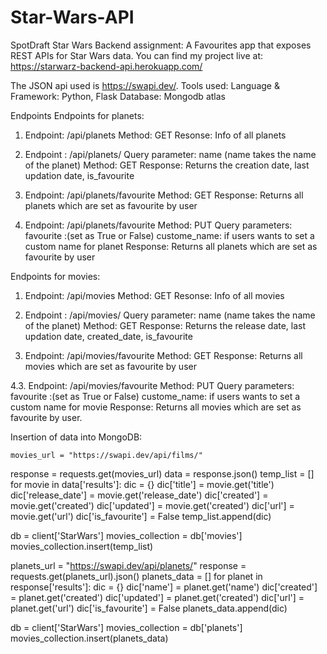 # Star-Wars-API

SpotDraft Star Wars Backend assignment:
A Favourites app that exposes REST APIs for Star Wars data. 
You can find my project live at: https://starwarz-backend-api.herokuapp.com/

The JSON api used is https://swapi.dev/.
Tools used:
Language & Framework: Python, Flask
Database: Mongodb atlas

Endpoints
Endpoints for planets:
1. Endpoint: /api/planets 
Method: GET
Resonse: Info of all planets

2. Endpoint : /api/planets/<name>
Query parameter: name (name takes the name of the planet)
Method: GET
Response: Returns the creation date, last updation date, is_favourite

3. Endpoint: /api/planets/favourite
Method: GET
Response: Returns all planets which are set as favourite by user
    
 4. Endpoint: /api/planets/favourite
Method: PUT
Query parameters:
    favourite :(set as True or False)
    custome_name: if users wants to set a custom name for planet
Response: Returns all planets which are set as favourite by user

Endpoints for movies:
1. Endpoint: /api/movies 
Method: GET
Resonse: Info of all movies

2. Endpoint : /api/movies/<name>
Query parameter: name (name takes the name of the planet)
Method: GET
Response: Returns the release date, last updation date, created_date, is_favourite

3. Endpoint: /api/movies/favourite
Method: GET
Response: Returns all movies which are set as favourite by user
    
 4.3. Endpoint: /api/movies/favourite
Method: PUT
Query parameters:
    favourite :(set as True or False)
    custome_name: if users wants to set a custom name for movie
Response: Returns all movies which are set as favourite by user.
    
    
Insertion of data into MongoDB:

    movies_url = "https://swapi.dev/api/films/"
response = requests.get(movies_url)
data = response.json()
temp_list = []
for movie in data['results']:
    dic = {}
    dic['title'] = movie.get('title')
    dic['release_date'] = movie.get('release_date')
    dic['created'] = movie.get('created')
    dic['updated'] = movie.get('created')
    dic['url'] = movie.get('url')
    dic['is_favourite'] = False
    temp_list.append(dic)

db = client['StarWars']
movies_collection = db['movies']
movies_collection.insert(temp_list)

planets_url = "https://swapi.dev/api/planets/"
response = requests.get(planets_url).json()
planets_data = []
for planet in response['results']:
    dic = {}
    dic['name'] = planet.get('name')
    dic['created'] = planet.get('created')
    dic['updated'] = planet.get('created')
    dic['url'] = planet.get('url')
    dic['is_favourite'] = False
    planets_data.append(dic)

db = client['StarWars']
movies_collection = db['planets']
movies_collection.insert(planets_data)



